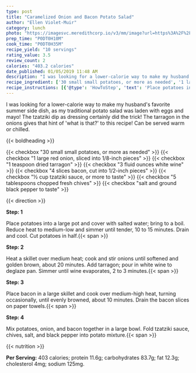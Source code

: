 ```yaml
---
type: post
title: "Caramelized Onion and Bacon Potato Salad"
author: "Ellen Violet-Muir"
category: lunch
photo: "https://imagesvc.meredithcorp.io/v3/mm/image?url=https%3A%2F%2Fimages.media-allrecipes.com%2Fuserphotos%2F2296598.jpg"
prep_time: "P0DT0H10M"
cook_time: "P0DT0H35M"
recipe_yield: "10 servings"
rating_value: 3.5
review_count: 2
calories: "403.2 calories"
date_published: 01/05/2019 11:48 AM
description: "I was looking for a lower-calorie way to make my husband's favorite summer side dish, as my traditional potato salad was laden with eggs and mayo! The tzatziki dip as dressing certainly did the trick! The tarragon in the onions gives that hint of 'what is that?' to this recipe! Can be served warm or chilled."
recipe_ingredient: ['30 small small potatoes, or more as needed', '1 large red onion, sliced into 1/8-inch pieces', '1 teaspoon dried tarragon', '3 fluid ounces white wine', '4 slices bacon, cut into 1/2-inch pieces', '½ cup tzatziki sauce, or more to taste', '5 tablespoons chopped fresh chives', 'salt and ground black pepper to taste']
recipe_instructions: [{'@type': 'HowToStep', 'text': 'Place potatoes into a large pot and cover with salted water; bring to a boil. Reduce heat to medium-low and simmer until tender, 10 to 15 minutes. Drain and cool. Cut potatoes in half.\n'}, {'@type': 'HowToStep', 'text': 'Heat a skillet over medium heat; cook and stir onions until softened and golden brown, about 20 minutes. Add tarragon; pour in white wine to deglaze pan. Simmer until wine evaporates, 2 to 3 minutes.\n'}, {'@type': 'HowToStep', 'text': 'Place bacon in a large skillet and cook over medium-high heat, turning occasionally, until evenly browned, about 10 minutes. Drain the bacon slices on paper towels.\n'}, {'@type': 'HowToStep', 'text': 'Mix potatoes, onion, and bacon together in a large bowl. Fold tzatziki sauce, chives, salt, and black pepper into potato mixture.\n'}]
---
```


I was looking for a lower-calorie way to make my husband's favorite summer side dish, as my traditional potato salad was laden with eggs and mayo! The tzatziki dip as dressing certainly did the trick! The tarragon in the onions gives that hint of 'what is that?' to this recipe! Can be served warm or chilled. 

{{< boldheading >}}

{{< checkbox "30 small small potatoes, or more as needed" >}}
{{< checkbox "1 large red onion, sliced into 1/8-inch pieces" >}}
{{< checkbox "1 teaspoon dried tarragon" >}}
{{< checkbox "3 fluid ounces white wine" >}}
{{< checkbox "4 slices bacon, cut into 1/2-inch pieces" >}}
{{< checkbox "½ cup tzatziki sauce, or more to taste" >}}
{{< checkbox "5 tablespoons chopped fresh chives" >}}
{{< checkbox "salt and ground black pepper to taste" >}}


{{< direction >}}

**Step: 1**

Place potatoes into a large pot and cover with salted water; bring to a boil. Reduce heat to medium-low and simmer until tender, 10 to 15 minutes. Drain and cool. Cut potatoes in half.{{< span >}}

**Step: 2**

Heat a skillet over medium heat; cook and stir onions until softened and golden brown, about 20 minutes. Add tarragon; pour in white wine to deglaze pan. Simmer until wine evaporates, 2 to 3 minutes.{{< span >}}

**Step: 3**

Place bacon in a large skillet and cook over medium-high heat, turning occasionally, until evenly browned, about 10 minutes. Drain the bacon slices on paper towels.{{< span >}}

**Step: 4**

Mix potatoes, onion, and bacon together in a large bowl. Fold tzatziki sauce, chives, salt, and black pepper into potato mixture.{{< span >}}

{{< nutrition >}}

**Per Serving:** 403 calories; protein 11.6g; carbohydrates 83.7g; fat 12.3g; cholesterol 4mg; sodium 125mg.